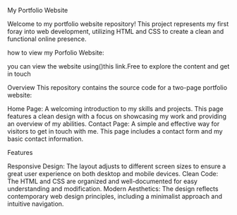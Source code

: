 My Portfolio Website

Welcome to my portfolio website repository! This project represents my first foray into web development, utilizing HTML and CSS to create a clean and functional online presence.

how to view my Porfolio Website:

you can view the website using()this link.Free to explore the content and get in touch

Overview
This repository contains the source code for a two-page portfolio website:

Home Page: A welcoming introduction to my skills and projects. This page features a clean design with a focus on showcasing my work and providing an overview of my abilities.
Contact Page: A simple and effective way for visitors to get in touch with me. This page includes a contact form and my basic contact information.

Features

Responsive Design: The layout adjusts to different screen sizes to ensure a great user experience on both desktop and mobile devices.
Clean Code: The HTML and CSS are organized and well-documented for easy understanding and modification.
Modern Aesthetics: The design reflects contemporary web design principles, including a minimalist approach and intuitive navigation.
